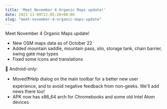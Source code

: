 ```yaml
---
title: 'Meet November 4 Organic Maps update!'
date: 2021-11-09T22:05:28+00:00
slug: "meet-november-4-organic-maps-update"
---
```


Meet November 4 Organic Maps update!  
* New OSM maps data as of October 22  
* Added mountain saddle, mountain pass, silo, storage tank, chain barrier, swing gate map types  
* Fixed some icons and translations  
  
🤖 Android-only:  
* Moved❓Help dialog on the main toolbar for a better new user experience, and to avoid negative feedback from non-geeks. We'll add news there too!  
* APK now has x86\_64 arch for Chromebooks and some old Intel Atom devices